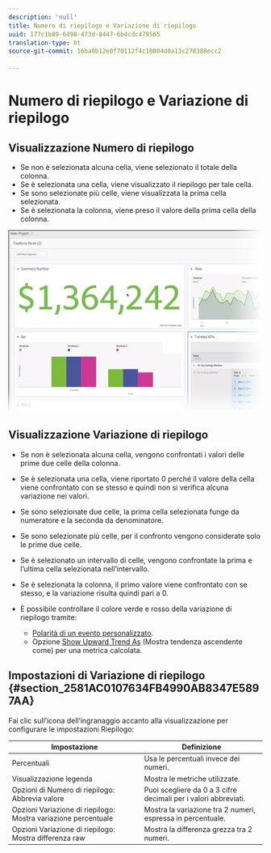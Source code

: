 ```yaml
---
description: 'null'
title: Numero di riepilogo e Variazione di riepilogo
uuid: 177c1b89-6d98-473d-8447-6b4cdc479565
translation-type: ht
source-git-commit: 16ba0b12e0f70112f4c10804d0a13c278388ecc2

---
```



# Numero di riepilogo e Variazione di riepilogo

## Visualizzazione Numero di riepilogo

* Se non è selezionata alcuna cella, viene selezionato il totale della colonna.
* Se è selezionata una cella, viene visualizzato il riepilogo per tale cella.
* Se sono selezionate più celle, viene visualizzata la prima cella selezionata.
* Se è selezionata la colonna, viene preso il valore della prima cella della colonna.

![](assets/summary-number.png)

## Visualizzazione Variazione di riepilogo

* Se non è selezionata alcuna cella, vengono confrontati i valori delle prime due celle della colonna.
* Se è selezionata una cella, viene riportato 0 perché il valore della cella viene confrontato con se stesso e quindi non si verifica alcuna variazione nei valori.
* Se sono selezionate due celle, la prima cella selezionata funge da numeratore e la seconda da denominatore.
* Se sono selezionate più celle, per il confronto vengono considerate solo le prime due celle.
* Se è selezionato un intervallo di celle, vengono confrontate la prima e l’ultima cella selezionata nell’intervallo.
* Se è selezionata la colonna, il primo valore viene confrontato con se stesso, e la variazione risulta quindi pari a 0.
* È possibile controllare il colore verde e rosso della variazione di riepilogo tramite:

   * [Polarità di un evento personalizzato](https://marketing.adobe.com/resources/help/it_IT/reference/success_event.html).
   * Opzione [Show Upward Trend As](https://marketing.adobe.com/resources/help/it_IT/analytics/calcmetrics/cm_build_metrics.html) (Mostra tendenza ascendente come) per una metrica calcolata.

## Impostazioni di Variazione di riepilogo {#section_2581AC0107634FB4990AB8347E5897AA}

Fai clic sull’icona dell’ingranaggio accanto alla visualizzazione per configurare le impostazioni Riepilogo:

| Impostazione | Definizione |
|--- |--- |
| Percentuali | Usa le percentuali invece dei numeri. |
| Visualizzazione legenda | Mostra le metriche utilizzate. |
| Opzioni di Numero di riepilogo: Abbrevia valore | Puoi scegliere da 0 a 3 cifre decimali per i valori abbreviati. |
| Opzioni Variazione di riepilogo: Mostra variazione percentuale | Mostra la variazione tra 2 numeri, espressa in percentuale. |
| Opzioni Variazione di riepilogo: Mostra differenza raw | Mostra la differenza grezza tra 2 numeri. |
